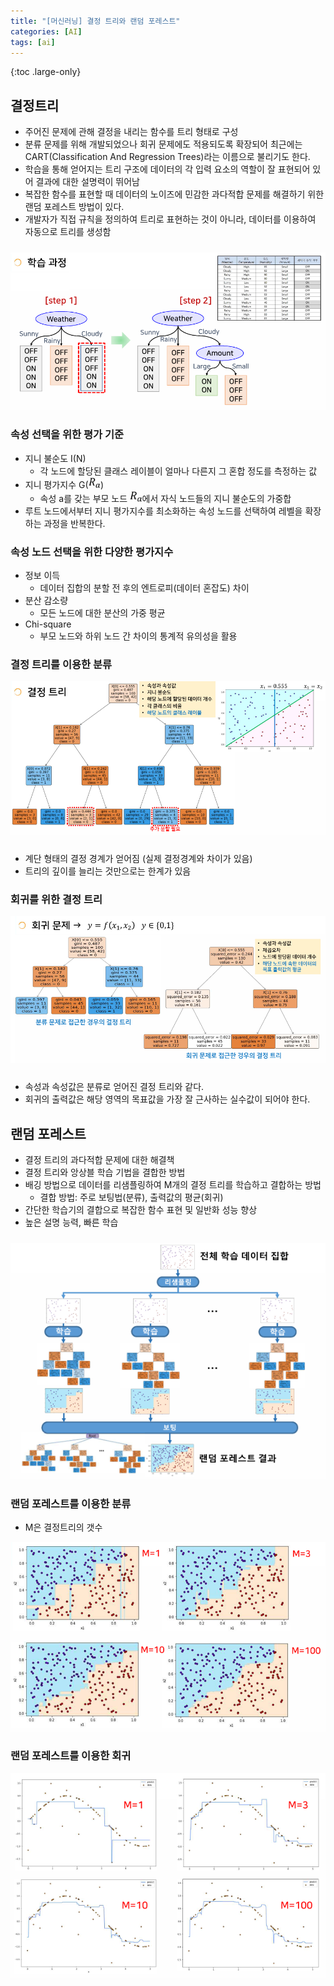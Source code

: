 ```yaml
---
title: "[머신러닝] 결정 트리와 랜덤 포레스트"
categories: [AI]
tags: [ai]
---
```


{:toc .large-only}

## 결정트리

- 주어진 문제에 관해 결정을 내리는 함수를 트리 형태로 구성
- 분류 문제를 위해 개발되었으나 회귀 문제에도 적용되도록 확장되어 최근에는 CART(Classification And Regression Trees)라는 이름으로 불리기도 한다.
- 학습을 통해 얻어지는 트리 구조에 데이터의 각 입력 요소의 역할이 잘 표현되어 있어 결과에 대한 설명력이 뛰어남
- 복잡한 함수를 표현할 때 데이터의 노이즈에 민감한 과다적합 문제를 해결하기 위한 랜덤 포레스트 방법이 있다.
- 개발자가 직접 규칙을 정의하여 트리로 표현하는 것이 아니라, 데이터를 이용하여 자동으로 트리를 생성함

<img src="../../assets/img/blog/2024-12-07-decision-tree_01.png" style="margin-top:10px;">

### 속성 선택을 위한 평가 기준

- 지니 불순도 I(N)
  - 각 노드에 할당된 클래스 레이블이 얼마나 다른지 그 혼합 정도를 측정하는 값
- 지니 평가지수 G(<img src="../../assets/img/blog/2024-12-07-decision-tree_02.png" style="width:auto;height:18px;">)
  - 속성 a를 갖는 부모 노드 <img src="../../assets/img/blog/2024-12-07-decision-tree_02.png" style="width:auto;height:18px;">에서 자식 노드들의 지니 불순도의 가중합
- 루트 노드에서부터 지니 평가지수를 최소화하는 속성 노드를 선택하여 레벨을 확장하는 과정을 반복한다.

### 속성 노드 선택을 위한 다양한 평가지수

- 정보 이득
  - 데이터 집합의 분할 전 후의 엔트로피(데이터 혼잡도) 차이
- 분산 감소량
  - 모든 노드에 대한 분산의 가중 평균
- Chi-square
  - 부모 노드와 하위 노드 간 차이의 통계적 유의성을 활용

### 결정 트리를 이용한 분류

<img src="../../assets/img/blog/2024-12-07-decision-tree_03.png" style="margin-bottom:10px;">

- 계단 형태의 결정 경계가 얻어짐 (실제 결정경계와 차이가 있음)
- 트리의 깊이를 늘리는 것만으로는 한계가 있음

### 회귀를 위한 결정 트리

<img src="../../assets/img/blog/2024-12-07-decision-tree_04.png" style="margin-bottom:10px;">

- 속성과 속성값은 분류로 얻어진 결정 트리와 같다.
- 회귀의 출력값은 해당 영역의 목표값을 가장 잘 근사하는 실수값이 되어야 한다.

## 랜덤 포레스트

- 결정 트리의 과다적합 문제에 대한 해결책
- 결정 트리와 앙상블 학습 기법을 결합한 방법
- 배깅 방법으로 데이터를 리샘플링하여 M개의 결정 트리를 학습하고 결합하는 방법
  - 결합 방법: 주로 보팅법(분류), 출력값의 평균(회귀)
- 간단한 학습기의 결합으로 복잡한 함수 표현 및 일반화 성능 향상
- 높은 설명 능력, 빠른 학습

<img src="../../assets/img/blog/2024-12-07-decision-tree_05.png" style="margin-top:10px;">

### 랜덤 포레스트를 이용한 분류

- M은 결정트리의 갯수

<img src="../../assets/img/blog/2024-12-07-decision-tree_06.png">

### 랜덤 포레스트를 이용한 회귀

<img src="../../assets/img/blog/2024-12-07-decision-tree_07.png">
